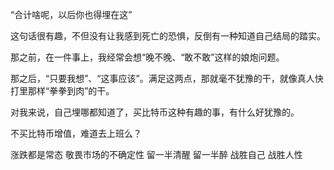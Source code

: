 

“合计啥呢，以后你也得埋在这”

这句话很有趣，不但没有让我感到死亡的恐惧，反倒有一种知道自己结局的踏实。

那之前，在一件事上，我经常会想“晚不晚、“敢不敢”这样的娘炮问题。

那之后，“只要我想”、“这事应该”。满足这两点，那就毫不犹豫的干，就像真人快打里那样“拳拳到肉”的干。

对我来说，自己埋哪都知道了，买比特币这种有趣的事，有什么好犹豫的。

不买比特币增值，难道去上班么？



涨跌都是常态
敬畏市场的不确定性
留一半清醒
留一半醉
战胜自己
战胜人性

